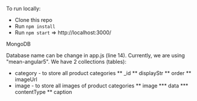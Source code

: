 To run locally:

* Clone this repo
* Run `npm install`
* Run `npm start`
=> http://localhost:3000/

MongoDB

Database name can be change in app.js (line 14). Currently, we are using "mean-angular5".
We have 2 collections (tables):
* category - to store all product categories
** _id
** displayStr
** order
** imageUrl
* image - to store all images of product categories
** image
*** data
*** contentType
** caption